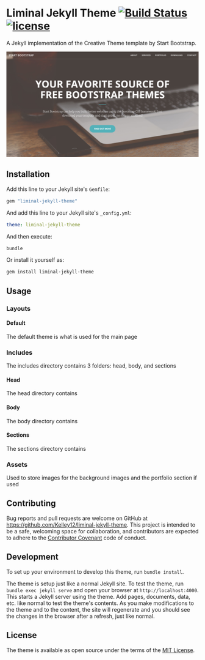 # Liminal Jekyll Theme [![Build Status](https://travis-ci.org/kelley12/liminal-jekyll-theme.svg?branch=master)](https://travis-ci.org/kelley12/liminal-jekyll-theme/) [![license](https://img.shields.io/badge/license-MIT-blue.svg)](https://github.com/Kelley12/liminal-jekyll-theme/blob/master/LICENSE)

A Jekyll implementation of the Creative Theme template by Start Bootstrap.

![Screenshot](assets/img/screenshot.png)

## Installation

Add this line to your Jekyll site's `Gemfile`:

```ruby
gem "liminal-jekyll-theme"
```

And add this line to your Jekyll site's `_config.yml`:

```yaml
theme: liminal-jekyll-theme
```

And then execute:

```bash
bundle
```

Or install it yourself as:

```bash
gem install liminal-jekyll-theme
```

## Usage

### Layouts

#### Default

The default theme is what is used for the main page

### Includes

The includes directory contains 3 folders: head, body, and sections

#### Head

The head directory contains

#### Body

The body directory contains

#### Sections

The sections directory contains

### Assets

Used to store images for the background images and the portfolio section if used

## Contributing

Bug reports and pull requests are welcome on GitHub at https://github.com/Kelley12/liminal-jekyll-theme. This project is intended to be a safe, welcoming space for collaboration, and contributors are expected to adhere to the [Contributor Covenant](http://contributor-covenant.org) code of conduct.

## Development

To set up your environment to develop this theme, run `bundle install`.

The theme is setup just like a normal Jekyll site. To test the theme, run `bundle exec jekyll serve` and open your browser at `http://localhost:4000`. This starts a Jekyll server using the theme. Add pages, documents, data, etc. like normal to test the theme's contents. As you make modifications to the theme and to the content, the site will regenerate and you should see the changes in the browser after a refresh, just like normal.

## License

The theme is available as open source under the terms of the [MIT License](https://opensource.org/licenses/MIT).
